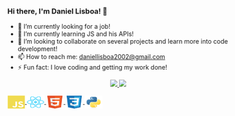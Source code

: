 ### Hi there, I'm Daniel Lisboa! 👋

- 🔭 I’m currently looking for a job!
- 🌱 I’m currently learning JS and his APIs!
- 👯 I’m looking to collaborate on several projects and learn more into code development!
- 📫 How to reach me: daniellisboa2002@gmail.com
- ⚡ Fun fact: I love coding and getting my work done!

<div align="center">
  <a href="https://github.com/danlisb">
  <img height="180em" src="https://github-readme-stats.vercel.app/api?username=danlisb&show_icons=true&theme=dracula&include_all_commits=true&count_private=true"/>
  <img height="180em" src="https://github-readme-stats.vercel.app/api/top-langs/?username=danlisb&layout=compact&langs_count=7&theme=dracula"/>
</div>
  
  <div style="display: inline_block"><br>
  <img align="center" alt="Rafa-Js" height="30" width="40" src="https://raw.githubusercontent.com/devicons/devicon/master/icons/javascript/javascript-plain.svg">
  <img align="center" alt="Rafa-React" height="30" width="40" src="https://raw.githubusercontent.com/devicons/devicon/master/icons/react/react-original.svg">
  <img align="center" alt="Rafa-HTML" height="30" width="40" src="https://raw.githubusercontent.com/devicons/devicon/master/icons/html5/html5-original.svg">
  <img align="center" alt="Rafa-CSS" height="30" width="40" src="https://raw.githubusercontent.com/devicons/devicon/master/icons/css3/css3-original.svg">
  <img align="center" alt="Rafa-Python" height="30" width="40" src="https://raw.githubusercontent.com/devicons/devicon/master/icons/python/python-original.svg">
</div>

